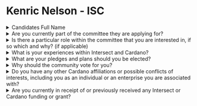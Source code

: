 # Kenric Nelson - ISC

<details>

<summary>Candidates Full Name</summary>

Kenric Nelson

</details>



<details>

<summary>Are you currently part of the committee they are applying for?</summary>

No

</details>



<details>

<summary>Is there a particular role within the committee that you are interested in, if so which and why? (if applicable)</summary>

I will serve in Steering Committee roles which the other members believe I can offer the highest value. Roles in which I have considerable experience and expertise include facilitation of meetings in which I utilize sociocratic methods to assure that all voices are heard and decisions reflect rigorous analysis and consent

strategic planning in which I am able to balance aspirational and practical objectives

budget analysis in which I advocate a dynamic approach that establishes objectives and guardrails while allowing for response to changing circumstances

and project and personnel management in which clear organizational methods and empathic leadership enable members to contribute to a successful mission.

</details>



<details>

<summary>What is your experiences within Intersect and Cardano?</summary>

Kenric Nelson is President and Founder of Photrek, LLC which is an institutional member of Intersect. Photrek has completed pioneering research for Cardano on improving community decision-making. My accomplishments include running an ITN stakepool, successful execution of approximately a dozen Catalyst projects, serving on Catalyst Circle v2, publishing reviews of CIP-1694 governance, designing the Sociocratic Pluralism governance which seeks to establish high-quality processes for blockchain ecosystems, and contributing to the launch of the L∀LKUL DREP. On the Intersect Governance Working Group I have briefed the team on how consent decision making can improve outcomes in a manner similar to scientific peer review. For Catalyst, Photrek is currently a subcontractor to Input Output Global to evaluate the implementation and impact of using plural voting.

The Photrek team is committed to supporting the success of Intersect. To build an international team we have established Working Partner contracts that provide team members with the flexibility of an independent contractor and the commitment of portable benefits and indirect expenses to establish long-term coordination. Our Working Partners are serving Intersect in the roles of Board Observer (Juana Attieh), Civics Committee leadership (Jose Gambao, Eystein Hansen), and Members Committee Chair (Juana Attieh).

</details>



<details>

<summary>What are your pledges and plans should you be elected?</summary>

I pledge to dedicate an average of 30 hours per month to the Intersect Steering Committee, ensuring active participation in driving forward key objectives. My primary focus will be on supporting the development of effective governance structures that align with Cardano’s decentralized ethos. Additionally, I will work to foster collaboration within the Cardano ecosystem, promoting open-source initiatives and scalable solutions. By leveraging my background in governance, engineering development, and system dynamics, I plan to contribute to Intersect’s goal of enhancing community-driven decision-making and exceptional technological advancement toward the development of a world-class blockchain ecosystem.

</details>



<details>

<summary>Why should the community vote for you?</summary>

The Intersect community should vote for Kenric to serve on the Steering Committee because I bring a strong blend of governance and technical expertise that aligns with Intersect’s strategic goals. My experience in facilitating effective decision-making processes ensures that all voices are heard and decisions are well-considered. In addition, my skills in strategic planning and budget analysis will help the committee balance innovation with practical execution. I am committed to ensuring consistent and meaningful contributions to Intersect’s mission and the broader Cardano ecosystem.

</details>



<details>

<summary>Do you have any other Cardano affiliations or possible conflicts of interests, including you as an individual or an enterprise you are associated with?</summary>

Photrek is Kenric Nelson’s only affiliation. Photrek is sponsored by the Catalyst program as described in the next question but the programs Photrek is building are in alignment with the Intersect’s goals to build a successful ecosystem.

</details>



<details>

<summary>Are you currently in receipt of or previously received any Intersect or Cardano funding or grant?</summary>

Photrek does not currently have funding from Intersect. Photrek is currently performing on two F11 and two F12 projects. Our F11 projects are a subcontract to IOG on Alternative Voting Methods and prime contract to develop and launch the Sociocratic DREP, L∀LKUL. Our F12 projects are a prime contract to develop an AI Assistance for DREP governance and a subcontract to TrustLevel to improve the Catalyst proposal review process.

</details>
